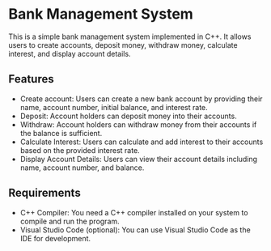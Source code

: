 # Bank Management System

This is a simple bank management system implemented in C++. It allows users to create accounts, deposit money, withdraw money, calculate interest, and display account details.

## Features

- Create account: Users can create a new bank account by providing their name, account number, initial balance, and interest rate.
- Deposit: Account holders can deposit money into their accounts.
- Withdraw: Account holders can withdraw money from their accounts if the balance is sufficient.
- Calculate Interest: Users can calculate and add interest to their accounts based on the provided interest rate.
- Display Account Details: Users can view their account details including name, account number, and balance.

## Requirements

- C++ Compiler: You need a C++ compiler installed on your system to compile and run the program.
- Visual Studio Code (optional): You can use Visual Studio Code as the IDE for development.


